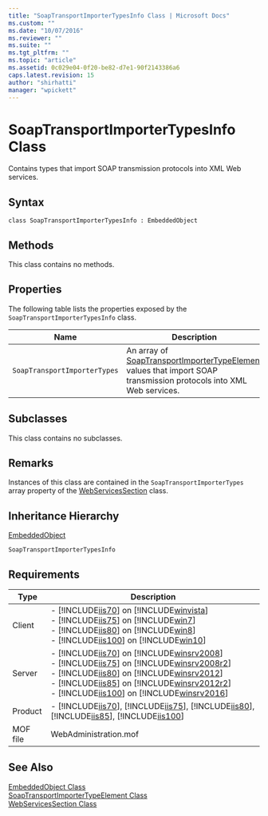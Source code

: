 ```yaml
---
title: "SoapTransportImporterTypesInfo Class | Microsoft Docs"
ms.custom: ""
ms.date: "10/07/2016"
ms.reviewer: ""
ms.suite: ""
ms.tgt_pltfrm: ""
ms.topic: "article"
ms.assetid: 0c029e04-0f20-be82-d7e1-90f2143386a6
caps.latest.revision: 15
author: "shirhatti"
manager: "wpickett"
---
```

# SoapTransportImporterTypesInfo Class
Contains types that import SOAP transmission protocols into XML Web services.  
  
## Syntax  
  
```vbs  
class SoapTransportImporterTypesInfo : EmbeddedObject  
```  
  
## Methods  
 This class contains no methods.  
  
## Properties  
 The following table lists the properties exposed by the `SoapTransportImporterTypesInfo` class.  
  
|Name|Description|  
|----------|-----------------|  
|`SoapTransportImporterTypes`|An array of [SoapTransportImporterTypeElement](../../reference/admin/soaptransportimportertypeelement-class.md) values that import SOAP transmission protocols into XML Web services.|  
  
## Subclasses  
 This class contains no subclasses.  
  
## Remarks  
 Instances of this class are contained in the `SoapTransportImporterTypes` array property of the [WebServicesSection](../../reference/admin/webservicessection-class.md) class.  
  
## Inheritance Hierarchy  
 [EmbeddedObject](../../reference/admin/embeddedobject-class1.md)  
  
 `SoapTransportImporterTypesInfo`  
  
## Requirements  
  
|Type|Description|  
|----------|-----------------|  
|Client|-   [!INCLUDE[iis70](../../reference/admin/includes/iis70-md.md)] on [!INCLUDE[winvista](../../reference/admin/includes/winvista-md.md)]<br />-   [!INCLUDE[iis75](../../reference/admin/includes/iis75-md.md)] on [!INCLUDE[win7](../../reference/admin/includes/win7-md.md)]<br />-   [!INCLUDE[iis80](../../reference/admin/includes/iis80-md.md)] on [!INCLUDE[win8](../../reference/admin/includes/win8-md.md)]<br />-   [!INCLUDE[iis100](../../reference/admin/includes/iis100-md.md)] on [!INCLUDE[win10](../../reference/admin/includes/win10-md.md)]|  
|Server|-   [!INCLUDE[iis70](../../reference/admin/includes/iis70-md.md)] on [!INCLUDE[winsrv2008](../../reference/admin/includes/winsrv2008-md.md)]<br />-   [!INCLUDE[iis75](../../reference/admin/includes/iis75-md.md)] on [!INCLUDE[winsrv2008r2](../../reference/admin/includes/winsrv2008r2-md.md)]<br />-   [!INCLUDE[iis80](../../reference/admin/includes/iis80-md.md)] on [!INCLUDE[winsrv2012](../../reference/admin/includes/winsrv2012-md.md)]<br />-   [!INCLUDE[iis85](../../reference/admin/includes/iis85-md.md)] on [!INCLUDE[winsrv2012r2](../../reference/admin/includes/winsrv2012r2-md.md)]<br />-   [!INCLUDE[iis100](../../reference/admin/includes/iis100-md.md)] on [!INCLUDE[winsrv2016](../../reference/admin/includes/winsrv2016-md.md)]|  
|Product|-   [!INCLUDE[iis70](../../reference/admin/includes/iis70-md.md)], [!INCLUDE[iis75](../../reference/admin/includes/iis75-md.md)], [!INCLUDE[iis80](../../reference/admin/includes/iis80-md.md)], [!INCLUDE[iis85](../../reference/admin/includes/iis85-md.md)], [!INCLUDE[iis100](../../reference/admin/includes/iis100-md.md)]|  
|MOF file|WebAdministration.mof|  
  
## See Also  
 [EmbeddedObject Class](../../reference/admin/embeddedobject-class1.md)   
 [SoapTransportImporterTypeElement Class](../../reference/admin/soaptransportimportertypeelement-class.md)   
 [WebServicesSection Class](../../reference/admin/webservicessection-class.md)